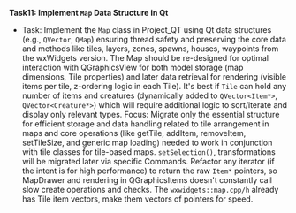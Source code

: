 **Task11: Implement `Map` Data Structure in Qt**
-   Task: Implement the `Map` class in Project_QT using Qt data structures (e.g., `QVector`, `QMap`) ensuring thread safety and preserving the core data and methods like tiles, layers, zones, spawns, houses, waypoints from the wxWidgets version. The Map should be re-designed for optimal interaction with QGraphicsView for both model storage (map dimensions, Tile properties) and later data retrieval for rendering (visible items per tile, z-ordering logic in each Tile). It's best if `Tile` can hold any number of items and creatures (dynamically added to `QVector<Item*>`, `QVector<Creature*>`) which will require additional logic to sort/iterate and display only relevant types. Focus: Migrate only the essential structure for efficient storage and data handling related to tile arrangement in maps and core operations (like getTile, addItem, removeItem, setTileSize, and generic map loading) needed to work in conjunction with tile classes for tile-based maps. `setSelection()`, transformations will be migrated later via specific Commands. Refactor any iterator (if the intent is for high performance) to return the raw `Item*` pointers, so MapDrawer and rendering in QGraphicsItems doesn't constantly call slow create operations and checks. The `wxwidgets::map.cpp/h` already has Tile item vectors, make them vectors of pointers for speed.
